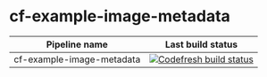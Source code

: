 # cf-example-image-metadata

| Pipeline name   | Last build status  |
|---|---|
| cf-example-image-metadata | [![Codefresh build status]( https://g.codefresh.io/api/badges/build?repoOwner=codefreshdemo&repoName=cf-example-image-metadata&branch=master&pipelineName=cf-example-image-metadata&accountName=nikolai&type=cf-1)]( https://g.codefresh.io/repositories/codefreshdemo/cf-example-image-metadata/builds?filter=trigger:build;branch:master;service:588070a7663ea90100aedb92~cf-example-image-metadata) |